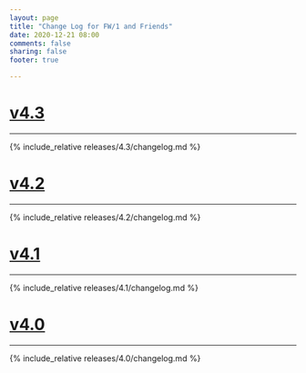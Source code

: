 ```yaml
---
layout: page
title: "Change Log for FW/1 and Friends"
date: 2020-12-21 08:00
comments: false
sharing: false
footer: true

---
```


# [v4.3](/documentation/releases/4.3)
---
{% include_relative releases/4.3/changelog.md %}
  
# [v4.2](/documentation/releases/4.2)
---
{% include_relative releases/4.2/changelog.md %}

# [v4.1](/documentation/releases/4.1)
---
{% include_relative releases/4.1/changelog.md %}

# [v4.0](/documentation/releases/4.0)
---
{% include_relative releases/4.0/changelog.md %}